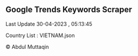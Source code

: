 

## Google Trends Keywords Scraper 
 
Last Update 30-04-2023 , 05:13:45

Country List :
VIETNAM.json



© Abdul Muttaqin 
